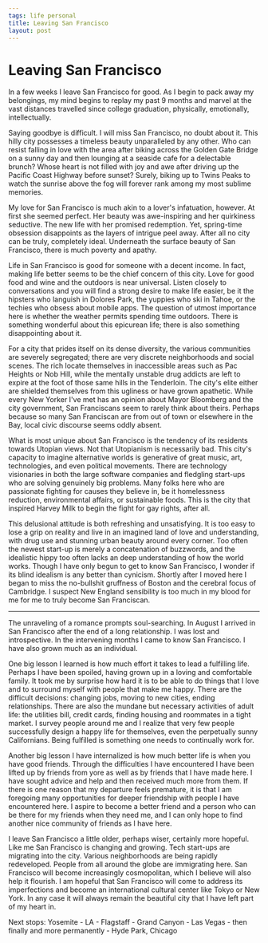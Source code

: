 ```yaml
--- 
tags: life personal
title: Leaving San Francisco
layout: post
---
```


# Leaving San Francisco

In a few weeks I leave San Francisco for good. As I begin to pack away my belongings, my mind begins to replay my past 9 months and marvel at the vast distances travelled since college graduation, physically, emotionally, intellectually. 

Saying goodbye is difficult. I will miss San Francisco, no doubt about it. This hilly city possesses a timeless beauty unparalleled by any other. Who can resist falling in love with the area after biking across the Golden Gate Bridge on a sunny day and then lounging at a seaside cafe for a delectable brunch? Whose heart is not filled with joy and awe after driving up the Pacific Coast Highway before sunset? Surely, biking up to Twins Peaks to watch the sunrise above the fog will forever rank among my most sublime memories. 

My love for San Francisco is much akin to a lover's infatuation, however. At first she seemed perfect. Her beauty was awe-inspiring and her quirkiness seductive. The new life with her promised redemption. Yet, spring-time obsession disappoints as the layers of intrigue peel away. After all no city can be truly, completely ideal. Underneath the surface beauty of San Francisco, there is much poverty and apathy. 

Life in San Francisco is good for someone with a decent income. In fact, making life better seems to be the chief concern of this city. Love for good food and wine and the outdoors is near universal. Listen closely to conversations and you will find a strong desire to make life easier, be it the hipsters who languish in Dolores Park, the yuppies who ski in Tahoe, or the techies who obsess about mobile apps. The question of utmost importance here is whether the weather permits spending time outdoors. There is something wonderful about this epicurean life; there is also something disappointing about it. 

For a city that prides itself on its dense diversity, the various communities are severely segregated; there are very discrete neighborhoods and social scenes. The rich locate themselves in inaccessible areas such as Pac Heights or Nob Hill, while the mentally unstable drug addicts are left to expire at the foot of those same hills in the Tenderloin. The city's elite either are shielded themselves from this ugliness or have grown apathetic. While every New Yorker I've met has an opinion about Mayor Bloomberg and the city government, San Franciscans seem to rarely think about theirs. Perhaps because so many San Franciscan are from out of town or elsewhere in the Bay, local civic discourse seems oddly absent. 

What is most unique about San Francisco is the tendency of its residents towards Utopian views. Not that Utopianism is necessarily bad. This city's capacity to imagine alternative worlds is generative of great music, art, technologies, and even political movements. There are technology visionaries in both the large software companies and fledgling start-ups who are solving genuinely big problems. Many folks here who are passionate fighting for causes they believe in, be it homelessness reduction, environmental affairs, or sustainable foods. This is the city that inspired Harvey Milk to begin the fight for gay rights, after all. 

This delusional attitude is both refreshing and unsatisfying. It is too easy to lose a grip on reality and live in an imagined land of love and understanding, with drug use and stunning urban beauty around every corner. Too often the newest start-up is merely a concatenation of buzzwords, and the idealistic hippy too often lacks an deep understanding of how the world works. Though I have only begun to get to know San Francisco, I wonder if its blind idealism is any better than cynicism. Shortly after I moved here I began to miss the no-bullshit gruffness of Boston and the cerebral focus of Cambridge. I suspect New England sensibility is too much in my blood for me for me to truly become San Franciscan. 

----------------------------------------------------------------------

The unraveling of a romance prompts soul-searching. In August I arrived in San Francisco after the end of a long relationship. I was lost and introspective. In the intervening months I came to know San Francisco. I have also grown much as an individual. 

One big lesson I learned is how much effort it takes to lead a fulfilling life. Perhaps I have been spoiled, having grown up in a loving and comfortable family. It took me by surprise how hard it is to be able to do things that I love and to surround myself with people that make me happy. There are the difficult decisions: changing jobs, moving to new cities, ending relationships. There are also the mundane but necessary activities of adult life: the utilities bill, credit cards, finding housing and roommates in a tight market. I survey people around me and I realize that very few people successfully design a happy life for themselves, even the perpetually sunny Californians. Being fulfilled is something one needs to continually work for.  

Another big lesson I have internalized is how much better life is when you have good friends. Through the difficulties I have encountered I have been lifted up by friends from yore as well as by friends that I have made here. I have sought advice and help and then received much more from them. If there is one reason that my departure feels premature, it is that I am foregoing many opportunities for deeper friendship with people I have encountered here. I aspire to become a better friend and a person who can be there for my friends when they need me, and I can only hope to find another nice community of friends as I have here. 

I leave San Francisco a little older, perhaps wiser, certainly more hopeful. Like me San Francisco is changing and growing. Tech start-ups are migrating into the city. Various neighborhoods are being rapidly redeveloped. People from all around the globe are immigrating here. San Francisco will become increasingly cosmopolitan, which I believe will also help it flourish. I am hopeful that San Francisco will come to address its imperfections and become an international cultural center like Tokyo or New York. In any case it will always remain the beautiful city that I have left part of my heart in. 

Next stops: Yosemite - LA - Flagstaff - Grand Canyon - Las Vegas - then finally and more permanently - Hyde Park, Chicago
